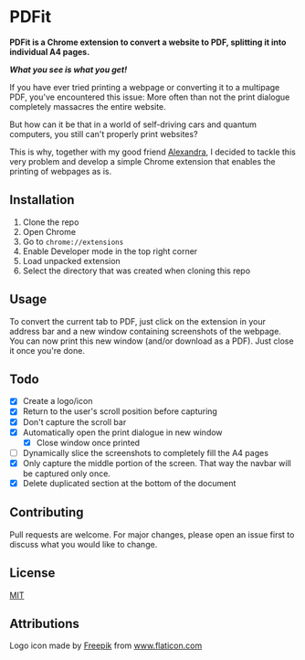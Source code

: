 # PDFit

**PDFit is a Chrome extension to convert a website to PDF, splitting it into individual A4 pages.**

**_What you see is what you get!_**

If you have ever tried printing a webpage or converting it to a multipage PDF, you've encountered this issue: More often than not the print dialogue completely massacres the entire website.

But how can it be that in a world of self-driving cars and quantum computers, you still can't properly print websites?

This is why, together with my good friend [Alexandra](https://github.com/alexandrapurcarea), I decided to tackle this very problem and develop a simple Chrome extension that enables the printing of webpages as is.

## Installation

1. Clone the repo
2. Open Chrome
3. Go to `chrome://extensions`
4. Enable Developer mode in the top right corner
5. Load unpacked extension
6. Select the directory that was created when cloning this repo

## Usage

To convert the current tab to PDF, just click on the extension in your address bar and a new window containing screenshots of the webpage. You can now print this new window (and/or download as a PDF). Just close it once you're done.

## Todo

- [x] Create a logo/icon
- [x] Return to the user's scroll position before capturing
- [x] Don't capture the scroll bar
- [x] Automatically open the print dialogue in new window
  - [x] Close window once printed
- [ ] Dynamically slice the screenshots to completely fill the A4 pages
- [x] Only capture the middle portion of the screen. That way the navbar will be captured only once.
- [x] Delete duplicated section at the bottom of the document

## Contributing

Pull requests are welcome. For major changes, please open an issue first to discuss what you would like to change.

## License

[MIT](https://choosealicense.com/licenses/mit/)

## Attributions

Logo icon made by <a href="https://www.flaticon.com/authors/freepik" title="Freepik">Freepik</a> from <a href="https://www.flaticon.com/" title="Flaticon">www.flaticon.com</a>
